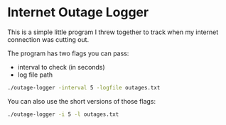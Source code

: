 # Internet Outage Logger

This is a simple little program I threw together to track when my internet connection was cutting out.

The program has two flags you can pass:
- interval to check (in seconds)
- log file path

```sh
./outage-logger -interval 5 -logfile outages.txt
```

You can also use the short versions of those flags:

```sh
./outage-logger -i 5 -l outages.txt
```